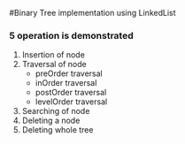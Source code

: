 #Binary Tree implementation using LinkedList

### 5 operation is demonstrated 

1. Insertion of node
2. Traversal of node
    * preOrder traversal
    * inOrder traversal
    * postOrder traversal
    * levelOrder traversal
3. Searching of node
4. Deleting a node
5. Deleting whole tree